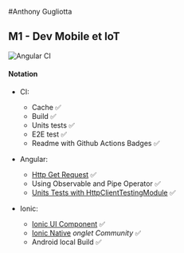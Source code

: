 #Anthony Gugliotta
## M1 - Dev Mobile et IoT
![Angular CI](https://github.com/agmgugliotta/tpWebMobile2/workflows/Angular%20CI/badge.svg?branch=master)
#### Notation

- CI:
    - Cache :white_check_mark:
    - Build :white_check_mark:
    - Units tests :white_check_mark:
    - E2E test :white_check_mark:
    - Readme with Github Actions Badges :white_check_mark:

- Angular:
    - [Http Get Request](https://angular.io/guide/http) :white_check_mark:
    - Using Observable and Pipe Operator :white_check_mark:
    - [Units Tests with HttpClientTestingModule](https://www.learnrxjs.io/) :white_check_mark:
    
- Ionic:
    - [Ionic UI Component](https://ionicframework.com/docs/components) :white_check_mark:
    - [Ionic Native](https://ionicframework.com/docs/native) *onglet Community* :white_check_mark:
    - Android local Build :white_check_mark:
    
